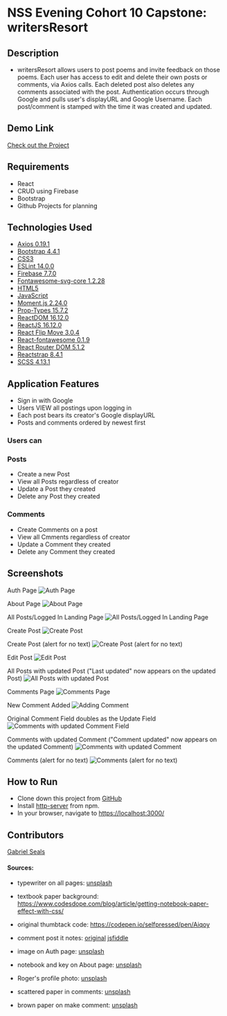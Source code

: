 # NSS Evening Cohort 10 Capstone: writersResort

## Description

* writersResort allows users to post poems and invite feedback on those poems. Each user has access to edit and delete their own posts or comments, via Axios calls. Each deleted post also deletes any comments associated with the post. Authentication occurs through Google and pulls user's displayURL and Google Username. Each post/comment is stamped with the time it was created and updated.

## Demo Link

[Check out the Project](https://writersresort-97d54.firebaseapp.com/auth)

## Requirements

* React
* CRUD using Firebase
* Bootstrap
* Github Projects for planning

## Technologies Used

* [Axios 0.19.1](https://www.npmjs.com/package/axios)
* [Bootstrap 4.4.1](https://getbootstrap.com/)
* [CSS3](https://www.w3.org/Style/CSS/Overview.en.html)
* [ESLint 14.0.0](https://eslint.org/)
* [Firebase 7.7.0](https://firebase.google.com/)
* [Fontawesome-svg-core 1.2.28](https://www.npmjs.com/package/@fortawesome/fontawesome-svg-core)
* [HTML5](https://html.spec.whatwg.org/multipage/)
* [JavaScript](https://www.javascript.com/)
* [Moment.js 2.24.0](https://momentjs.com/)
* [Prop-Types 15.7.2](https://www.npmjs.com/package/prop-types)
* [ReactDOM 16.12.0](https://www.npmjs.com/package/react-dom)
* [ReactJS 16.12.0](https://reactjs.org/docs/create-a-new-react-app.html)
* [React Flip Move 3.0.4](https://www.npmjs.com/package/react-flip-move)
* [React-fontawesome 0.1.9](https://www.npmjs.com/package/react-fontawesome)
* [React Router DOM 5.1.2](https://www.npmjs.com/package/react-router-dom)
* [Reactstrap 8.4.1](https://reactstrap.github.io/)
* [SCSS 4.13.1](https://sass-lang.com/)

## Application Features

* Sign in with Google
* Users VIEW all postings upon logging in
* Each post bears its creator's Google displayURL
* Posts and comments ordered by newest first

### Users can

### Posts
* Create a new Post
* View all Posts regardless of creator
* Update a Post they created
* Delete any Post they created

### Comments
* Create Comments on a post
* View all Cmments regardless of creator
* Update a Comment they created
* Delete any Comment they created

## Screenshots

Auth Page
![Auth Page](https://raw.githubusercontent.com/gseals/writersResort/master/screenshots/auth.png)

About Page
![About Page](https://raw.githubusercontent.com/gseals/writersResort/master/screenshots/about.png)

All Posts/Logged In Landing Page
![All Posts/Logged In Landing Page](https://raw.githubusercontent.com/gseals/writersResort/master/screenshots/AllPosts.png)

Create Post
![Create Post](https://raw.githubusercontent.com/gseals/writersResort/master/screenshots/CreatePost.png)

Create Post (alert for no text)
![Create Post (alert for no text)](https://raw.githubusercontent.com/gseals/writersResort/master/screenshots/CreatePostNoText.png)

Edit Post
![Edit Post](https://raw.githubusercontent.com/gseals/writersResort/master/screenshots/EditPost.png)

All Posts with updated Post ("Last updated" now appears on the updated Post)
![All Posts with updated Post](https://raw.githubusercontent.com/gseals/writersResort/master/screenshots/AllPostsUpdatedPost.png)

Comments Page
![Comments Page](https://raw.githubusercontent.com/gseals/writersResort/master/screenshots/CommentsPage.png)

New Comment Added
![Adding Comment](https://raw.githubusercontent.com/gseals/writersResort/master/screenshots/NewComment.png)

Original Comment Field doubles as the Update Field
![Comments with updated Comment Field](https://raw.githubusercontent.com/gseals/writersResort/master/screenshots/UpdateCommentTrigger.png)

Comments with updated Comment ("Comment updated" now appears on the updated Comment)
![Comments with updated Comment](https://raw.githubusercontent.com/gseals/writersResort/master/screenshots/UpdatedComment.png)

Comments (alert for no text)
![Comments (alert for no text)](https://raw.githubusercontent.com/gseals/writersResort/master/screenshots/CommentNoText.png)

## How to Run

* Clone down this project from [GitHub](https://github.com/gseals/writersResort)
* Install [http-server](https://www.npmjs.com/package/http-server) from npm.
* In your browser, navigate to [https://localhost:3000/](https://localhost:3000/)

## Contributors

[Gabriel Seals](https://github.com/gseals)

#### Sources:

* typewriter on all pages: [unsplash](https://unsplash.com/photos/0gkw_9fy0eQ)

* textbook paper background: https://www.codesdope.com/blog/article/getting-notebook-paper-effect-with-css/

* original thumbtack code: https://codepen.io/selfpressed/pen/Aiqoy

* comment post it notes: [original](http://creative-punch.net/2014/02/create-css3-post-it-note/) [jsfiddle](https://jsfiddle.net/doug99collins/8v02zj5k/)

* image on Auth page: [unsplash](https://unsplash.com/photos/HzTJMkjctKE)

* notebook and key on About page: [unsplash](https://unsplash.com/photos/o9KNLaITFYw)

* Roger's profile photo: [unsplash](https://unsplash.com/photos/9R-CH7PR150)

* scattered paper in comments: [unsplash](https://unsplash.com/photos/aJTiW00qqtI)

* brown paper on make comment: [unsplash](https://unsplash.com/photos/Y3vPEuNlf7w)
